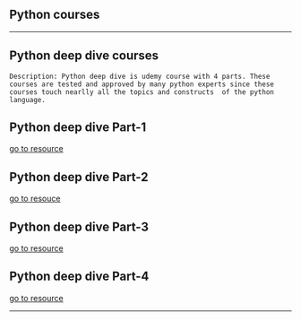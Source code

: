 ## Python courses

---
## Python deep dive courses
	Description: Python deep dive is udemy course with 4 parts. These courses are tested and approved by many python experts since these courses touch nearlly all the topics and constructs  of the python language.
## Python deep dive Part-1
[go to resource](https://www.udemy.com/course/python-3-deep-dive-part-1/)

## Python deep dive Part-2
[go to resouce](https://www.udemy.com/course/python-3-deep-dive-part-2/)

## Python deep dive Part-3
[go to resource](https://www.udemy.com/course/python-3-deep-dive-part-3/)

## Python deep dive Part-4
[go to resource](https://www.udemy.com/course/python-3-deep-dive-part-3/)

---

